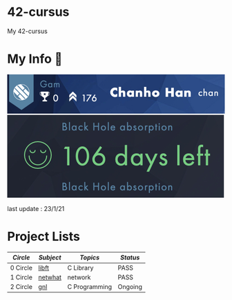 # 42-cursus

My 42-cursus  



# My Info 🙂

![ex_screenshot](./img/info_1.jpg)
![ex_screenshot](./img/info_2.jpg)

last update : 23/1/21  



# Project Lists

|*Circle*|*Subject*|*Topics*|*Status*|
|---|---|---|---|
|0 Circle|[libft](https://github.com/ChanHoHan/42-cursus/tree/master/00_Libft)|C Library|PASS|
|1 Circle|[netwhat]()|network|PASS|
|2 Circle|[gnl]()|C Programming|Ongoing|

